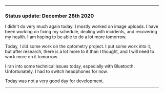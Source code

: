 ***

### Status update: December 28th 2020

I didn't do very much again today. I mostly worked on image uploads. I have been working on fixing my schedule, dealing with incidents, and recovering my health. I am hoping to be able to do a lot more tomorrow.

Today, I did some work on the optometry project. I put some work into it, but after research, there is a lot more to it than I thought, and I will need to work more on it tomorrow.

I ran into some technical issues today, especially with Bluetooth. Unfortunately, I had to switch headphones for now.

Today was not a very good day for development.

***
